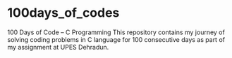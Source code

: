 # 100days_of_codes
100 Days of Code – C Programming  This repository contains my journey of solving coding problems in C language for 100 consecutive days as part of my assignment at UPES Dehradun.
